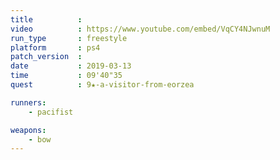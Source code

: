 ```yaml
---
title          :
video          : https://www.youtube.com/embed/VqCY4NJwnuM
run_type       : freestyle
platform       : ps4
patch_version  : 
date           : 2019-03-13
time           : 09'40"35
quest          : 9★-a-visitor-from-eorzea

runners:
    - pacifist

weapons:
    - bow
---
```

